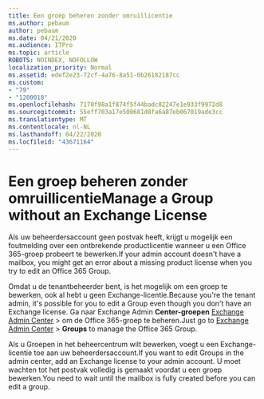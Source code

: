 ```yaml
---
title: Een groep beheren zonder omruillicentie
ms.author: pebaum
author: pebaum
ms.date: 04/21/2020
ms.audience: ITPro
ms.topic: article
ROBOTS: NOINDEX, NOFOLLOW
localization_priority: Normal
ms.assetid: edef2e23-72cf-4a76-8a51-0b26182187cc
ms.custom:
- "79"
- "1200018"
ms.openlocfilehash: 7170f98a1f874f5f44badc82247e1e933f9972d8
ms.sourcegitcommit: 55eff703a17e500681d8fa6a87eb067019ade3cc
ms.translationtype: MT
ms.contentlocale: nl-NL
ms.lasthandoff: 04/22/2020
ms.locfileid: "43671164"
---
```

# <a name="manage-a-group-without-an-exchange-license"></a><span data-ttu-id="ccdb6-102">Een groep beheren zonder omruillicentie</span><span class="sxs-lookup"><span data-stu-id="ccdb6-102">Manage a Group without an Exchange License</span></span>

<span data-ttu-id="ccdb6-103">Als uw beheerdersaccount geen postvak heeft, krijgt u mogelijk een foutmelding over een ontbrekende productlicentie wanneer u een Office 365-groep probeert te bewerken.</span><span class="sxs-lookup"><span data-stu-id="ccdb6-103">If your admin account doesn't have a mailbox, you might get an error about a missing product license when you try to edit an Office 365 Group.</span></span>
  
<span data-ttu-id="ccdb6-104">Omdat u de tenantbeheerder bent, is het mogelijk om een groep te bewerken, ook al hebt u geen Exchange-licentie.</span><span class="sxs-lookup"><span data-stu-id="ccdb6-104">Because you're the tenant admin, it's possible for you to edit a Group even though you don't have an Exchange license.</span></span> <span data-ttu-id="ccdb6-105">Ga naar Exchange Admin **Center-groepen** [Exchange Admin Center](https://outlook.office365.com/ecp.aspx) \> om de Office 365-groep te beheren.</span><span class="sxs-lookup"><span data-stu-id="ccdb6-105">Just go to [Exchange Admin Center](https://outlook.office365.com/ecp.aspx) \> **Groups** to manage the Office 365 Group.</span></span>
  
<span data-ttu-id="ccdb6-106">Als u Groepen in het beheercentrum wilt bewerken, voegt u een Exchange-licentie toe aan uw beheerdersaccount.</span><span class="sxs-lookup"><span data-stu-id="ccdb6-106">If you want to edit Groups in the admin center, add an Exchange license to your admin account.</span></span> <span data-ttu-id="ccdb6-107">U moet wachten tot het postvak volledig is gemaakt voordat u een groep bewerken.</span><span class="sxs-lookup"><span data-stu-id="ccdb6-107">You need to wait until the mailbox is fully created before you can edit a group.</span></span>
  